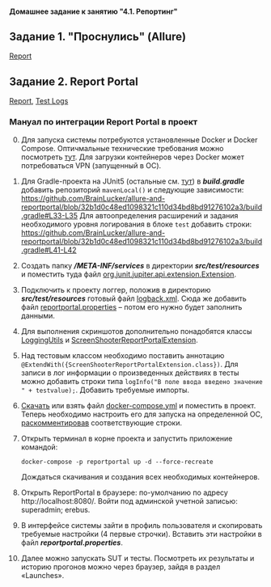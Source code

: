 #### Домашнее задание к занятию "4.1. Репортинг"

## Задание 1. "Проснулись" (Allure)

[Report](https://i.imgur.com/X0Bd8t5.png)

## Задание 2. Report Portal

[Report](https://i.imgur.com/p58TcLM.png), [Test Logs](https://i.imgur.com/1XaGjPP.png)

### Мануал по интеграции Report Portal в проект
0. Для запуска системы потребуются установленные Docker и Docker Compose.
   Оптичмальные технические требования можно посмотреть [тут](https://reportportal.io/docs/Optimal-Performance-Hardware).
   Для загрузки контейнеров через Docker может потребоваться VPN (запущенный в ОС).

1. Для Gradle-проекта на JUnit5 (остальные см. [тут](https://reportportal.io/installation)) в **_build.gradle_**
   добавить репозиторий `mavenLocal()` и следующие зависимости:
   https://github.com/BrainLucker/allure-and-reportportal/blob/32b1d0c48ed1098321c110d34bd8bd91276102a3/build.gradle#L33-L35
   Для автоопределения расширений и задания необходимого уровня логирования в блоке `test` добавить строки:
   https://github.com/BrainLucker/allure-and-reportportal/blob/32b1d0c48ed1098321c110d34bd8bd91276102a3/build.gradle#L41-L42
2. Создать папку **_/META-INF/services_** в директории **_src/test/resources_** и поместить туда файл [org.junit.jupiter.api.extension.Extension](https://github.com/BrainLucker/allure-and-reportportal/blob/32b1d0c48ed1098321c110d34bd8bd91276102a3/src/test/resources/META-INF/services/org.junit.jupiter.api.extension.Extension).
3. Подключить к проекту логгер, положив в директорию **_src/test/resources_** готовый файл [logback.xml](https://github.com/BrainLucker/allure-and-reportportal/blob/32b1d0c48ed1098321c110d34bd8bd91276102a3/src/test/resources/logback.xml). Сюда же добавить файл
   [reportportal.properties](https://github.com/BrainLucker/allure-and-reportportal/blob/32b1d0c48ed1098321c110d34bd8bd91276102a3/src/test/resources/reportportal.properties)
   – потом его нужно будет заполнить данными.
4. Для выполнения скриншотов дополнительно понадобятся классы
   [LoggingUtils](https://github.com/BrainLucker/allure-and-reportportal/blob/32b1d0c48ed1098321c110d34bd8bd91276102a3/src/test/java/ru/netology/delivery/util/LoggingUtils.java)
   и [ScreenShooterReportPortalExtension](https://github.com/BrainLucker/allure-and-reportportal/blob/32b1d0c48ed1098321c110d34bd8bd91276102a3/src/test/java/ru/netology/delivery/util/ScreenShooterReportPortalExtension.java).
6. Над тестовым классом необходимо поставить аннотацию `@ExtendWith({ScreenShooterReportPortalExtension.class})`.
   Для записи в лог информации о произведенных действиях в тесты можно добавить строки типа `logInfo("В поле ввода введено значение " + testvalue);`.
   Добавить требуемые импорты.
6. [Скачать](https://raw.githubusercontent.com/reportportal/reportportal/master/docker-compose.yml) или взять файл [docker-compose.yml](https://github.com/BrainLucker/allure-and-reportportal/blob/32b1d0c48ed1098321c110d34bd8bd91276102a3/docker-compose.yml) и поместить в проект.
   Теперь необходимо настроить его для запуска на определенной ОС, [раскомментировав](https://reportportal.io/docs/Deploy-ReportPortal-with)
   соответствующие строки.
7. Открыть терминал в корне проекта и запустить приложение командой:

   `docker-compose -p reportportal up -d --force-recreate`

   Дождаться скачивания и создания всех необходимых контейнеров.
8. Открыть ReportPortal в браузере: по-умолчанию по адресу http://localhost:8080/. Войти под админской учетной записью: superadmin; erebus.
9. В интерфейсе системы зайти в профиль пользователя и скопировать требуемые настройки (4 первые строчки). Вставить эти настройки в файл **_reportportal.properties_**.
10. Далее можно запускать SUT и тесты. Посмотреть их результаты и историю прогонов можно через браузер, зайдя в раздел «Launches».